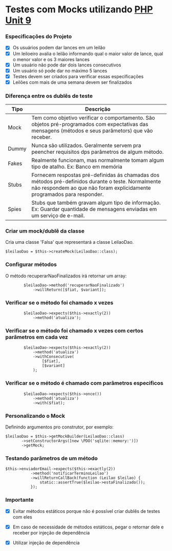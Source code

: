 # Testes com Mocks utilizando [PHP Unit 9](https://phpunit.de)

### Especificações do Projeto
- [x] Os usuários podem dar lances em um leilão
- [x] Um leiloeiro avalia o leilão informando qual o maior valor de lance, qual o menor valor e os 3 maiores lances
- [x] Um usuário não pode dar dois lances consecutivos
- [x] Um usuário só pode dar no máximo 5 lances
- [x] Testes devem ser criados para verificar essas especificações
- [x] Leilões com mais de uma semana devem ser finalizados 

### Diferença entre os dublês de teste

|Tipo|Descrição|
|---|---|
|Mock|Tem como objetivo verificar o comportamento. São objetos pré-programados com expectativas das mensagens (métodos e seus parâmetors) que vão receber.|
|Dummy|Nunca são utilizados. Geralmente servem pra peencher requisitos dps parâmetros de algum método.|
|Fakes|Realmente funcionam, mas normalmente tomam algum tipo de atalho. Ex: Banco em memória|
|Stubs|Fornecem respostas pré-definidas ás chamadas dos métodos pré-definidos durante o teste. Normalmente não respondem ao que não foram explicidamente programados para responder.|
|Spies|Stubs que também gravam algum tipo de informação. Ex: Guardar quantidade de mensagens enviadas em um serviço de e-mail. |

### Criar um mock/dublê da classe

Cria uma classe 'Falsa' que representará a classe LeilaoDao. 
```
$leilaoDao = $this->createMock(LeilaoDao::class);
```

### Configurar métodos
O método recuperarNaoFinalizados irá retornar um array:
```
        $leilaoDao->method('recuperarNaoFinalizado')
            ->willReturn([$fiat, $variant]);
```

### Verificar se o método foi chamado x vezes
```
        $leilaoDao->expects($this->exactly(2))
            ->method('atualiza');
```

### Verificar se o método foi chamado x vezes com certos parâmetros em cada vez
```
        $leilaoDao->expects($this->exactly(2))
            ->method('atualiza')
            ->withConsecutive(
                [$fiat],
                [$variant]
            );
```

### Verificar se o método é chamado com parâmetros especificos
```
        $leilaoDao->expects($this->once())
            ->method('atualiza')
            ->with($fiat);
 ```
 
 ### Personalizando o Mock
 
 Definindo argumentos pro construtor, por exemplo: 
 ```
 $leilaoDao = $this->getMockBuilder(LeilaoDao::class)
        ->setConstructorArgs([new \PDO('sqlite::memory:')])
        ->getMock;
 ```
 
 ### Testando parâmetros de um método
 ```
 $this->enviadorEmail->expects($this->exactly(2))
            ->method('notificarTerminoLeilao')
            ->willReturnCallBack(function (Leilao $leilao) {
                static::assertTrue($leilao->estaFinalizado());
            });
 ```
 
 ### Importante
 - [x] Evitar métodos estáticos porque não é possível criar dublês de testes com eles
 - [x] Em caso de necessidade de métodos estáticos, pegar o retornar dele e receber por injeção de dependência
 - [x] Utilizar injeção de dependência
 
 
 
